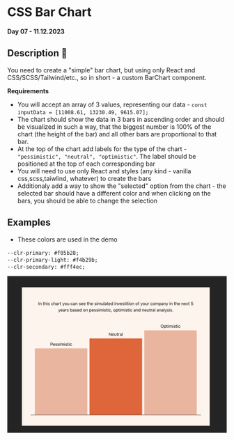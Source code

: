 # CSS Bar Chart

**Day 07 - 11.12.2023**


## Description 🎄
You need to create a "simple" bar chart, but using only React and CSS/SCSS/Tailwind/etc., so in short - a custom BarChart component.

**Requirements**
- You will accept an array of 3 values, representing our data - `const inputData = [11008.61, 13230.49, 9615.07];`
- The chart should show the data in 3 bars in ascending order and should be visualized in such a way, that the biggest number is 100% of the chart (the height of the bar) and all other bars are proportional to that bar.
- At the top of the chart add labels for the type of the chart - `"pessimistic", "neutral", "optimistic"`. The label should be positioned at the top of each corresponding bar
- You will need to use only React and styles (any kind - vanilla css,scss,taiwlind, whatever) to create the bars
- Additionaly add a way to show the "selected" option from the chart - the selected bar should have a different color and when clicking on the bars, you should be able to change the selection


## Examples

- These colors are used in the demo
```
--clr-primary: #f05b28;
--clr-primary-light: #f4b29b;
--clr-secondary: #fff4ec;
```


![Alt text](image.png)